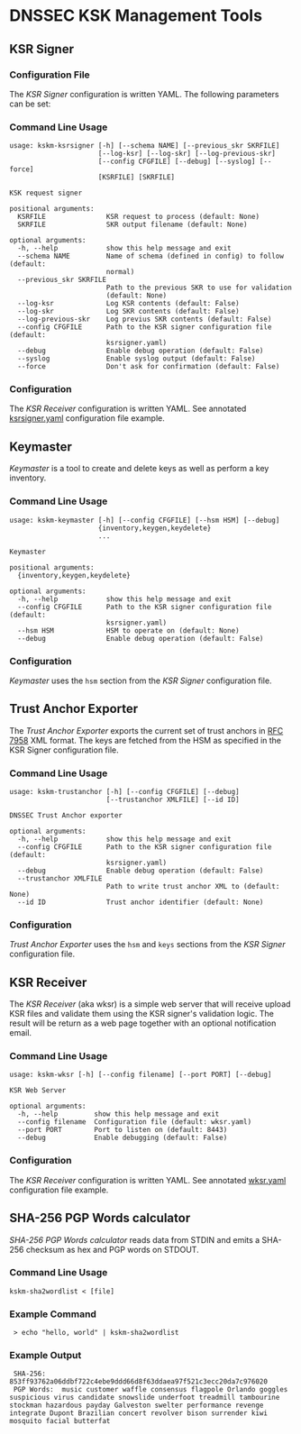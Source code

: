 # DNSSEC KSK Management Tools


## KSR Signer

### Configuration File

The _KSR Signer_ configuration is written YAML. The following parameters can be set:

### Command Line Usage

    usage: kskm-ksrsigner [-h] [--schema NAME] [--previous_skr SKRFILE]
                          [--log-ksr] [--log-skr] [--log-previous-skr]
                          [--config CFGFILE] [--debug] [--syslog] [--force]
                          [KSRFILE] [SKRFILE]

    KSK request signer

    positional arguments:
      KSRFILE               KSR request to process (default: None)
      SKRFILE               SKR output filename (default: None)

    optional arguments:
      -h, --help            show this help message and exit
      --schema NAME         Name of schema (defined in config) to follow (default:
                            normal)
      --previous_skr SKRFILE
                            Path to the previous SKR to use for validation
                            (default: None)
      --log-ksr             Log KSR contents (default: False)
      --log-skr             Log SKR contents (default: False)
      --log-previous-skr    Log previus SKR contents (default: False)
      --config CFGFILE      Path to the KSR signer configuration file (default:
                            ksrsigner.yaml)
      --debug               Enable debug operation (default: False)
      --syslog              Enable syslog output (default: False)
      --force               Don't ask for confirmation (default: False)


### Configuration

The _KSR Receiver_ configuration is written YAML. See annotated [ksrsigner.yaml](../config/ksrsigner.yaml) configuration file example.




## Keymaster

_Keymaster_ is a tool to create and delete keys as well as perform a key inventory.

### Command Line Usage

    usage: kskm-keymaster [-h] [--config CFGFILE] [--hsm HSM] [--debug]
                          {inventory,keygen,keydelete}
                          ...

    Keymaster

    positional arguments:
      {inventory,keygen,keydelete}

    optional arguments:
      -h, --help            show this help message and exit
      --config CFGFILE      Path to the KSR signer configuration file (default:
                            ksrsigner.yaml)
      --hsm HSM             HSM to operate on (default: None)
      --debug               Enable debug operation (default: False)


### Configuration

_Keymaster_ uses the `hsm` section from the _KSR Signer_ configuration file.



## Trust Anchor Exporter

The _Trust Anchor Exporter_ exports the current set of trust anchors in [RFC 7958](https://tools.ietf.org/html/rfc7958) XML format. The keys are fetched from the HSM as specified in the KSR Signer configuration file.

### Command Line Usage

    usage: kskm-trustanchor [-h] [--config CFGFILE] [--debug]
                            [--trustanchor XMLFILE] [--id ID]

    DNSSEC Trust Anchor exporter

    optional arguments:
      -h, --help            show this help message and exit
      --config CFGFILE      Path to the KSR signer configuration file (default:
                            ksrsigner.yaml)
      --debug               Enable debug operation (default: False)
      --trustanchor XMLFILE
                            Path to write trust anchor XML to (default: None)
      --id ID               Trust anchor identifier (default: None)


### Configuration

_Trust Anchor Exporter_ uses the `hsm` and `keys` sections from the _KSR Signer_ configuration file.



## KSR Receiver

The _KSR Receiver_ (aka wksr) is a simple web server that will receive upload KSR files and validate them using the KSR signer's validation logic. The result will be return as a web page together with an optional notification email.

### Command Line Usage

    usage: kskm-wksr [-h] [--config filename] [--port PORT] [--debug]

    KSR Web Server

    optional arguments:
      -h, --help         show this help message and exit
      --config filename  Configuration file (default: wksr.yaml)
      --port PORT        Port to listen on (default: 8443)
      --debug            Enable debugging (default: False)


### Configuration

The _KSR Receiver_ configuration is written YAML. See annotated [wksr.yaml](../config/wksr.yaml) configuration file example.




## SHA-256 PGP Words calculator

_SHA-256 PGP Words calculator_ reads data from STDIN and emits a SHA-256 checksum as hex and PGP words on STDOUT.

### Command Line Usage

    kskm-sha2wordlist < [file]

### Example Command

     > echo "hello, world" | kskm-sha2wordlist

### Example Output

     SHA-256:    853ff93762a06ddbf722c4ebe9ddd66d8f63ddaea97f521c3ecc20da7c976020
     PGP Words:  music customer waffle consensus flagpole Orlando goggles suspicious virus candidate snowslide underfoot treadmill tambourine stockman hazardous payday Galveston swelter performance revenge integrate Dupont Brazilian concert revolver bison surrender kiwi mosquito facial butterfat
